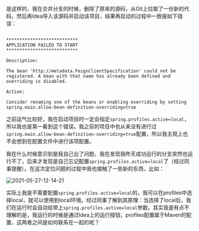 是这样的，我在合并分支的时候，删除了原来的源码，从Git上拉取了一份新的代码，然后再Idea导入该源码并启动该项目，结果再启动的过程中一致报如下错误：

~~~

***************************
APPLICATION FAILED TO START
***************************

Description:

The bean 'http://metadata.FeignClientSpecification' could not be registered. A bean with that name has already been defined and overriding is disabled.

Action:

Consider renaming one of the beans or enabling overriding by setting spring.main.allow-bean-definition-overriding=true

~~~

之前运气比较好，我在启动项目时一定会指定`spring.profiles.active=local`，所以我也是第一看到这个错误。我之前的项目中也从来没有进行过`spring.main.allow-bean-definition-overriding=true`配置，所以我主观上也不会想到在配置文件中进行该项配置。

我在什么时候意识到是我自己出了问题，我在发现我昨天成功运行的分支突然也运行不了，后来才发现是自己忘记配置`spring.profiles.active=local`了（经过同事提醒）。在这次定位问题的过程中我也接触了一些新的东西，比如：

![2021-05-27-12-14-21](https://junjie2018sz.oss-cn-shenzhen.aliyuncs.com/images/2021-05-27-12-14-21.png)

实际上我是不需要配置`spring.profiles.active=local`的，我可以在profiles中选择local，就可以使用到local环境。经过同事了解到其原理：当选择了local后，我们在运行时会自动给带上`spring.profiles.active=local`参数。其实我是有点不理解的是，我运行的时候是通过Idea上的运行按钮，profiles配置属于Maven的配置，这两者之间是如何联系在一起的呢？